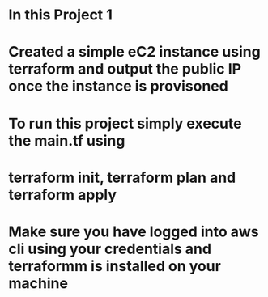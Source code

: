 # In this Project 1
# Created a simple eC2 instance using terraform and output the public IP once the instance is provisoned
# 
# To run this project simply execute the main.tf using 
# terraform init, terraform plan and terraform apply
#
# Make sure you have logged into aws cli using your credentials and terraformm is installed on your machine
